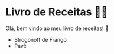 # Livro de Receitas :man_cook:

Olá, bem vindo ao meu livro de receitas! :wave:

- Strogonoff de Frango 
- Pavê